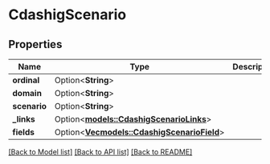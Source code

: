 # CdashigScenario

## Properties

Name | Type | Description | Notes
------------ | ------------- | ------------- | -------------
**ordinal** | Option<**String**> |  | [optional]
**domain** | Option<**String**> |  | [optional]
**scenario** | Option<**String**> |  | [optional]
**_links** | Option<[**models::CdashigScenarioLinks**](CdashigScenarioLinks.md)> |  | [optional]
**fields** | Option<[**Vec<models::CdashigScenarioField>**](CdashigScenarioField.md)> |  | [optional]

[[Back to Model list]](../README.md#documentation-for-models) [[Back to API list]](../README.md#documentation-for-api-endpoints) [[Back to README]](../README.md)


